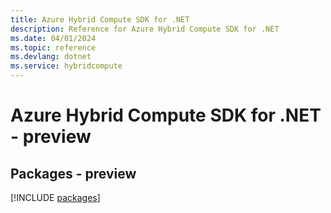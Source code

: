 ```yaml
---
title: Azure Hybrid Compute SDK for .NET
description: Reference for Azure Hybrid Compute SDK for .NET
ms.date: 04/01/2024
ms.topic: reference
ms.devlang: dotnet
ms.service: hybridcompute
---
```

# Azure Hybrid Compute SDK for .NET - preview
## Packages - preview
[!INCLUDE [packages](hybrid-compute-index.md)]